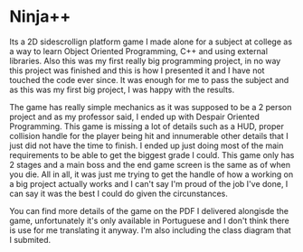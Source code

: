 # Ninja++
Its a 2D sidescrollign platform game I made alone for a subject at college as a way to learn Object Oriented Programming, C++ and using external libraries. Also this was my first
really big programming project, in no way this project was finished and this is how I presented it and I have not touched the code ever since. It was enough for me to pass the
subject and as this was my first big project, I was happy with the results.

The game has really simple mechanics as it was supposed to be a 2 person project and as my professor said, I ended up with Despair Oriented Programming. This game is missing a lot
of details such as a HUD, proper collision handle for the player being hit and innumerable other details that I just did not have the time to finish. I ended up just doing most of
the main requirements to be able to get the biggest grade I could. This game only has 2 stages and a main boss and the end game screen is the same as of when you die. All in all,
it was just me trying to get the handle of how a working on a big project actually works and I can't say I'm proud of the job I've done, I can say it was the best I could do given
the circunstances.

You can find more details of the game on the PDF I delivered alongisde the game, unfortunately it's only available in Portuguese and I don't think there is use for me translating
it anyway. I'm also including the class diagram that I submited.

